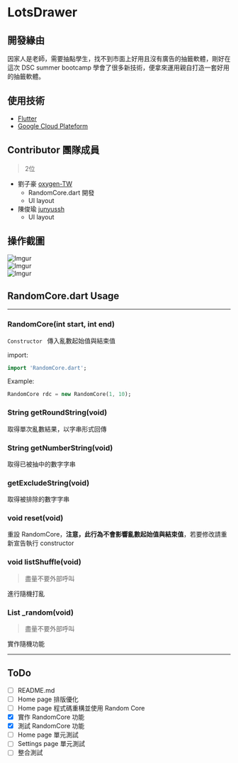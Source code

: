 # LotsDrawer

## 開發緣由
因家人是老師，需要抽點學生，找不到市面上好用且沒有廣告的抽籤軟體，剛好在這次 DSC summer bootcamp 學會了很多新技術，便拿來運用親自打造一套好用的抽籤軟體。

## 使用技術
- [Flutter](https://flutter.dev/)
- [Google Cloud Plateform](https://cloud.google.com/gcp)

## Contributor 團隊成員
> 2位
- 劉子豪 [oxygen-TW](https://github.com/oxygen-TW)
  - RandomCore.dart 開發
  - UI layout
- 陳俊瑜 [junyussh](https://github.com/junyussh)
  - UI layout

## 操作截圖
![Imgur](https://imgur.com/p90CcZ0)    
![Imgur](https://imgur.com/tCW0lCG)    
![Imgur](https://imgur.com/MxxSJW8)
## RandomCore.dart Usage
---

### RandomCore(int start, int end)
`Constructor `
傳入亂數起始值與結束值    

import:
```dart
import 'RandomCore.dart';
```     
    
Example:
```dart
RandomCore rdc = new RandomCore(1, 10);
```

### String getRoundString(void)

取得單次亂數結果，以字串形式回傳

### String getNumberString(void)

取得已被抽中的數字字串

### getExcludeString(void)

取得被排除的數字字串

### void reset(void)
重設 RandomCore，**注意，此行為不會影響亂數起始值與結束值**，若要修改請重新宣告執行 constructor

### void listShuffle(void)
> 盡量不要外部呼叫

進行隨機打亂

### List<int> _random(void)
> 盡量不要外部呼叫

實作隨機功能

---

## ToDo

- [ ] README.md
- [ ] Home page 排版優化    
- [ ] Home page 程式碼重構並使用 Random Core    
- [X] 實作 RandomCore 功能    
- [X] 測試 RandomCore 功能    
- [ ] Home page 單元測試    
- [ ] Settings page 單元測試    
- [ ] 整合測試    
